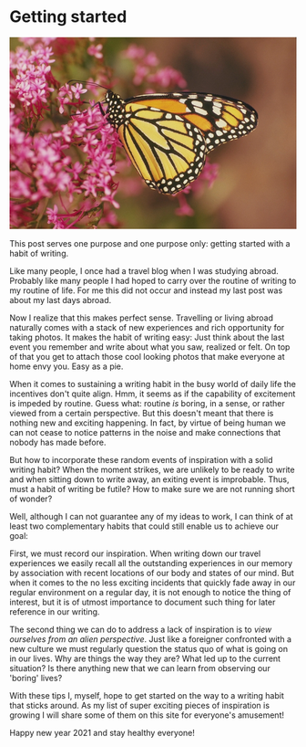 # Getting started

![Image](monarch.png)

This post serves one purpose and one purpose only: getting started with a habit of writing.

Like many people, I once had a travel blog when I was studying abroad. Probably like many people I had hoped to carry over the routine of writing to my routine of life. For me this did not occur and instead my last post was about my last days abroad.

Now I realize that this makes perfect sense. Travelling or living abroad naturally comes with a stack of new experiences and rich opportunity for taking photos. It makes the habit of writing easy: Just think about the last event you remember and write about what you saw, realized or felt. On top of that you get to attach those cool looking photos that make everyone at home envy you. Easy as a pie.

When it comes to sustaining a writing habit in the busy world of daily life the incentives don't quite align. Hmm, it seems as if the capability of excitement is impeded by routine. Guess what: routine _is_ boring, in a sense, or rather viewed from a certain perspective. But this doesn't meant that there is nothing new and exciting happening. In fact, by virtue of being human we can not cease to notice patterns in the noise and make connections that nobody has made before.

But how to incorporate these random events of inspiration with a solid writing habit? When the moment strikes, we are unlikely to be ready to write and when sitting down to write away, an exiting event is improbable. Thus, must a habit of writing be futile? How to make sure we are not running short of wonder?

Well, although I can not guarantee any of my ideas to work, I can think of at least two complementary habits that could still enable us to achieve our goal:

First, we must record our inspiration. 
When writing down our travel experiences we easily recall all the outstanding experiences in our memory by association with recent locations of our body and states of our mind. But when it comes to the no less exciting incidents that quickly fade away in our regular environment on a regular day, it is not enough to notice the thing of interest, but it is of utmost importance to document such thing for later reference in our writing.

The second thing we can do to address a lack of inspiration is to _view ourselves from an alien perspective_. Just like a foreigner confronted with a new culture we must regularly question the status quo of what is going on in our lives. Why are things the way they are? What led up to the current situation? Is there anything new that we can learn from observing our 'boring' lives?

With these tips I, myself, hope to get started on the way to a writing habit that sticks around.
As my list of super exciting pieces of inspiration is growing I will share some of them on this site for everyone's amusement!

Happy new year 2021 and stay healthy everyone!
